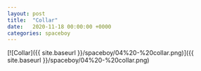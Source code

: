 ```yaml
---
layout: post
title:  "Collar"
date:   2020-11-18 00:00:00 +0000
categories: spaceboy
---
```


[![Collar]({{ site.baseurl }}/spaceboy/04%20-%20collar.png)]({{ site.baseurl }}/spaceboy/04%20-%20collar.png)

